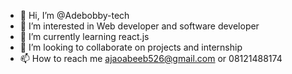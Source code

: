 - 👋 Hi, I’m @Adebobby-tech
- 👀 I’m interested in Web developer and software developer
- 🌱 I’m currently learning react.js
- 💞️ I’m looking to collaborate on projects and internship
- 📫 How to reach me ajaoabeeb526@gmail.com or 08121488174

<!---
Adebobby-tech/Adebobby-tech is a ✨ special ✨ repository because its `README.md` (this file) appears on your GitHub profile.
You can click the Preview link to take a look at your changes.
--->
